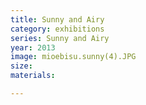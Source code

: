 ```yaml
---
title: Sunny and Airy
category: exhibitions
series: Sunny and Airy
year: 2013
image: mioebisu.sunny(4).JPG
size: 
materials: 

---
```



